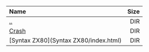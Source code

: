 |Name|Size|
|:---|---:|
|[..](../index.html)|DIR|
|[Crash](Crash/index.html)|DIR|
|[Syntax ZX80](Syntax ZX80/index.html)|DIR|
